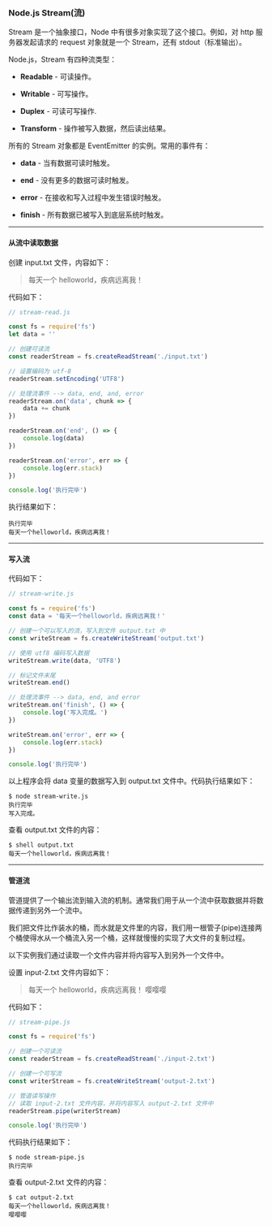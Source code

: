 ### Node.js Stream(流)

Stream 是一个抽象接口，Node 中有很多对象实现了这个接口。例如，对 http 服务器发起请求的 request 对象就是一个 Stream，还有 stdout（标准输出）。

Node.js，Stream 有四种流类型：

- **Readable** - 可读操作。

- **Writable** - 可写操作。

- **Duplex** - 可读可写操作.

- **Transform** - 操作被写入数据，然后读出结果。

所有的 Stream 对象都是 EventEmitter 的实例。常用的事件有：

- **data** - 当有数据可读时触发。

- **end** - 没有更多的数据可读时触发。

- **error** - 在接收和写入过程中发生错误时触发。

- **finish** - 所有数据已被写入到底层系统时触发。

---

#### 从流中读取数据

创建 input.txt 文件，内容如下：

> 每天一个 helloworld，疾病远离我！

代码如下：

```js
// stream-read.js

const fs = require('fs')
let data = ''

// 创建可读流
const readerStream = fs.createReadStream('./input.txt')

// 设置编码为 utf-8
readerStream.setEncoding('UTF8')

// 处理流事件 --> data, end, and, error
readerStream.on('data', chunk => {
	data += chunk
})

readerStream.on('end', () => {
	console.log(data)
})

readerStream.on('error', err => {
	console.log(err.stack)
})

console.log('执行完毕')
```

执行结果如下：

```console
执行完毕
每天一个helloworld，疾病远离我！
```

---

#### 写入流

代码如下：

```js
// stream-write.js

const fs = require('fs')
const data = '每天一个helloworld，疾病远离我！'

// 创建一个可以写入的流，写入到文件 output.txt 中
const writeStream = fs.createWriteStream('output.txt')

// 使用 utf8 编码写入数据
writeStream.write(data, 'UTF8')

// 标记文件末尾
writeStream.end()

// 处理流事件 --> data, end, and error
writeStream.on('finish', () => {
	console.log('写入完成。')
})

writeStream.on('error', err => {
	console.log(err.stack)
})

console.log('执行完毕')
```

以上程序会将 data 变量的数据写入到 output.txt 文件中。代码执行结果如下：

```console
$ node stream-write.js
执行完毕
写入完成。
```

查看 output.txt 文件的内容：

```vim
$ shell output.txt
每天一个helloworld，疾病远离我！
```

---

#### 管道流

管道提供了一个输出流到输入流的机制。通常我们用于从一个流中获取数据并将数据传递到另外一个流中。

我们把文件比作装水的桶，而水就是文件里的内容，我们用一根管子(pipe)连接两个桶使得水从一个桶流入另一个桶，这样就慢慢的实现了大文件的复制过程。

以下实例我们通过读取一个文件内容并将内容写入到另外一个文件中。

设置 input-2.txt 文件内容如下：

> 每天一个 helloworld，疾病远离我！
> 嘤嘤嘤

代码如下：

```js
// stream-pipe.js

const fs = require('fs')

// 创建一个可读流
const readerStream = fs.createReadStream('./input-2.txt')

// 创建一个可写流
const writerStream = fs.createWriteStream('output-2.txt')

// 管道读写操作
// 读取 input-2.txt 文件内容，并将内容写入 output-2.txt 文件中
readerStream.pipe(writerStream)

console.log('执行完毕')
```

代码执行结果如下：

```console
$ node stream-pipe.js
执行完毕
```

查看 output-2.txt 文件的内容：

```shell
$ cat output-2.txt
每天一个helloworld，疾病远离我！
嘤嘤嘤
```
